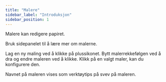 ```yaml
---
title: "Malere"
sidebar_label: "Introduksjon"
sidebar_position: 1
---
```


Malere kan redigere papiret.

Bruk sidepanelet til å lære mer om malerne.

Lag en ny maling ved å klikke på plussikonet. Bytt malerrekkefølgen ved å dra og endre maleren ved å klikke. Klikk på en valgt maler, kan du konfigurere den.

Navnet på maleren vises som verktøytips på svev på maleren.
